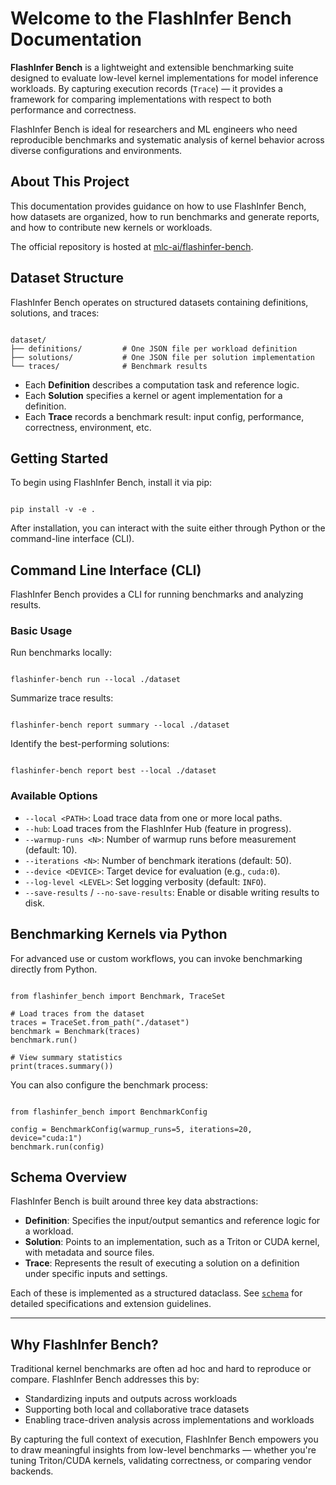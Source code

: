 # Welcome to the FlashInfer Bench Documentation

**FlashInfer Bench** is a lightweight and extensible benchmarking suite designed to evaluate low-level kernel implementations for model inference workloads. By capturing execution records (<code>Trace</code>) — it provides a framework for comparing implementations with respect to both performance and correctness.

FlashInfer Bench is ideal for researchers and ML engineers who need reproducible benchmarks and systematic analysis of kernel behavior across diverse configurations and environments.


## About This Project

This documentation provides guidance on how to use FlashInfer Bench, how datasets are organized, how to run benchmarks and generate reports, and how to contribute new kernels or workloads.

The official repository is hosted at [mlc-ai/flashinfer-bench](https://github.com/mlc-ai/flashinfer-bench).

## Dataset Structure

FlashInfer Bench operates on structured datasets containing definitions, solutions, and traces:

<pre><code>
dataset/
├── definitions/         # One JSON file per workload definition
├── solutions/           # One JSON file per solution implementation
└── traces/              # Benchmark results
</code></pre>

* Each **Definition** describes a computation task and reference logic.
* Each **Solution** specifies a kernel or agent implementation for a definition.
* Each **Trace** records a benchmark result: input config, performance, correctness, environment, etc.


## Getting Started

To begin using FlashInfer Bench, install it via pip:

<pre><code>
pip install -v -e .
</code></pre>

After installation, you can interact with the suite either through Python or the command-line interface (CLI).

## Command Line Interface (CLI)

FlashInfer Bench provides a CLI for running benchmarks and analyzing results.


### Basic Usage

Run benchmarks locally:

<pre><code>
flashinfer-bench run --local ./dataset
</code></pre>

Summarize trace results:

<pre><code>
flashinfer-bench report summary --local ./dataset
</code></pre>

Identify the best-performing solutions:

<pre><code>
flashinfer-bench report best --local ./dataset
</code></pre>

### Available Options

* `--local <PATH>`: Load trace data from one or more local paths.
* `--hub`: Load traces from the FlashInfer Hub (feature in progress).
* `--warmup-runs <N>`: Number of warmup runs before measurement (default: 10).
* `--iterations <N>`: Number of benchmark iterations (default: 50).
* `--device <DEVICE>`: Target device for evaluation (e.g., `cuda:0`).
* `--log-level <LEVEL>`: Set logging verbosity (default: `INFO`).
* `--save-results` / `--no-save-results`: Enable or disable writing results to disk.


## Benchmarking Kernels via Python

For advanced use or custom workflows, you can invoke benchmarking directly from Python.

<pre><code>
from flashinfer_bench import Benchmark, TraceSet

# Load traces from the dataset
traces = TraceSet.from_path("./dataset")
benchmark = Benchmark(traces)
benchmark.run()

# View summary statistics
print(traces.summary())
</code></pre>

You can also configure the benchmark process:

<pre><code>
from flashinfer_bench import BenchmarkConfig

config = BenchmarkConfig(warmup_runs=5, iterations=20, device="cuda:1")
benchmark.run(config)
</code></pre>

## Schema Overview

FlashInfer Bench is built around three key data abstractions:

* **Definition**: Specifies the input/output semantics and reference logic for a workload.
* **Solution**: Points to an implementation, such as a Triton or CUDA kernel, with metadata and source files.
* **Trace**: Represents the result of executing a solution on a definition under specific inputs and settings.

Each of these is implemented as a structured dataclass. See [`schema`](https://github.com/mlc-ai/flashinfer-bench/tree/main/schema) for detailed specifications and extension guidelines.

---

## Why FlashInfer Bench?

Traditional kernel benchmarks are often ad hoc and hard to reproduce or compare. FlashInfer Bench addresses this by:

* Standardizing inputs and outputs across workloads
* Supporting both local and collaborative trace datasets
* Enabling trace-driven analysis across implementations and workloads

By capturing the full context of execution, FlashInfer Bench empowers you to draw meaningful insights from low-level benchmarks — whether you're tuning Triton/CUDA kernels, validating correctness, or comparing vendor backends.